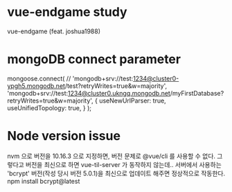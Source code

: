 # vue-endgame study
vue-endgame (feat. joshua1988)

# mongoDB connect parameter
mongoose.connect(
	// 'mongodb+srv://test:1234@cluster0-ypgh5.mongodb.net/test?retryWrites=true&w=majority',
	'mongodb+srv://test:1234@cluster0.ukngq.mongodb.net/myFirstDatabase?retryWrites=true&w=majority',
	{
		useNewUrlParser: true,
		useUnifiedTopology: true,
	}
);

# Node version issue
nvm 으로 버전을 10.16.3 으로 지정하면, 버전 문제로 @vue/cli 를 사용할 수 없다.
그렇다고 버전을 최신으로 하면 vue-til-server 가 동작하지 않는데..
서버에서 사용하는 'bcrypt' 버전(작성 당시 버전 5.0.1)을 최신으로 업데이트 해주면 정상적으로 작동한다.
npm install bcrypt@latest
